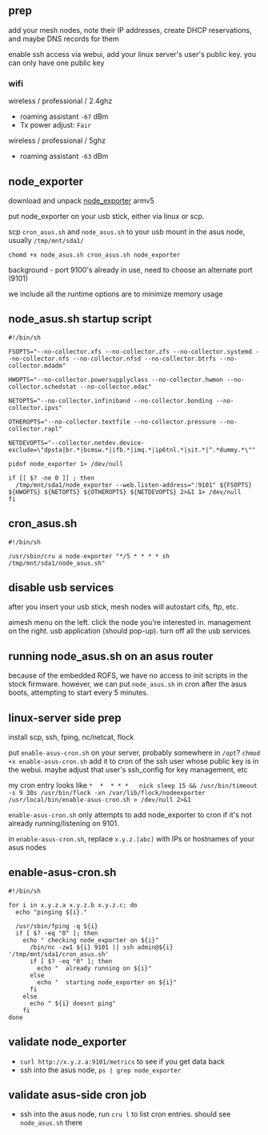 ## prep
  add your mesh nodes, note their IP addresses, create DHCP reservations, and maybe DNS records for them

  enable ssh access via webui, add your linux server's user's public key.  you can only have one public key

### wifi
  wireless / professional / 2.4ghz
  - roaming assistant `-67` dBm
  - Tx power adjust: `Fair`

  wireless / professional / 5ghz
  - roaming assistant `-63` dBm

## node_exporter

  download and unpack [node_exporter](https://github.com/prometheus/node_exporter) armv5

  put node_exporter on your usb stick, either via linux or scp.

  scp `cron_asus.sh` and `node_asus.sh` to your usb mount in the asus node, usually `/tmp/mnt/sda1/`

  `chomd +x node_asus.sh cron_asus.sh node_exporter`

  background - port 9100's already in use, need to choose an alternate port (9101)

  we include all the runtime options are to minimize memory usage

## node_asus.sh startup script
```
#!/bin/sh

FSOPTS="--no-collector.xfs --no-collector.zfs --no-collector.systemd --no-collector.nfs --no-collector.nfsd --no-collector.btrfs --no-collector.mdadm"

HWOPTS="--no-collector.powersupplyclass --no-collector.hwmon --no-collector.schedstat --no-collector.edac"

NETOPTS="--no-collector.infiniband --no-collector.bonding --no-collector.ipvs"

OTHEROPTS="--no-collector.textfile --no-collector.pressure --no-collector.rapl"

NETDEVOPTS="--collector.netdev.device-exclude=\"dpsta|br.*|bcmsw.*|ifb.*|imq.*|ip6tnl.*|sit.*|^.*dummy.*\""

pidof node_exporter 1> /dev/null

if [[ $? -ne 0 ]] ; then
  /tmp/mnt/sda1/node_exporter --web.listen-address=":9101" ${FSOPTS} ${HWOPTS} ${NETOPTS} ${OTHEROPTS} ${NETDEVOPTS} 2>&1 1> /dev/null
fi
```
## cron_asus.sh
```
#!/bin/sh

/usr/sbin/cru a node-exporter "*/5 * * * * sh /tmp/mnt/sda1/node_asus.sh"
```

## disable usb services
  after you insert your usb stick, mesh nodes will autostart cifs, ftp, etc.

  aimesh menu on the left.  click the node you're interested in.  management on the right.  usb application (should pop-up).  turn off all the usb services

## running node_asus.sh on an asus router ##

  because of the embedded ROFS, we have no access to init scripts in the stock firmware.  however, we can put `node_asus.sh` in cron after the asus boots, attempting to start every 5 minutes.


## linux-server side prep ##

  install scp, ssh, fping, nc/netcat, flock

  put `enable-asus-cron.sh` on your server, probably somewhere in `/opt`?  `chmod +x enable-asus-cron.sh`  add it to cron of the ssh user whose public key is in the webui.  maybe adjust that user's ssh_config for key management, etc

  my cron entry looks like `*  *  * * *   nick sleep 15 && /usr/bin/timeout -s 9 30s /usr/bin/flock -xn /var/lib/flock/nodeexporter /usr/local/bin/enable-asus-cron.sh > /dev/null 2>&1`

 `enable-asus-cron.sh` only attempts to add node_exporter to cron if it's not already running/listening on 9101.

 in `enable-asus-cron.sh`, replace `x.y.z.[abc]` with IPs or hostnames of your asus nodes

## enable-asus-cron.sh
```
#!/bin/sh

for i in x.y.z.a x.y.z.b x.y.z.c; do
  echo "pinging ${i}."

  /usr/sbin/fping -q ${i}
  if [ $? -eq "0" ]; then
    echo " checking node_exporter on ${i}"
      /bin/nc -zw1 ${i} 9101 || ssh admin@${i} '/tmp/mnt/sda1/cron_asus.sh'
      if [ $? -eq "0" ]; then
        echo "  already running on ${i}"
      else
        echo "  starting node_exporter on ${i}"
      fi
    else
      echo " ${i} doesnt ping"
    fi
done
```

## validate node_exporter ##

- `curl http://x.y.z.a:9101/metrics` to see if you get data back
- ssh into the asus node, `ps | grep node_exporter`

## validate asus-side cron job

- ssh into the asus node, run `cru l` to list cron entries.  should see `node_asus.sh` there
